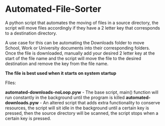 # Automated-File-Sorter

A python script that automates the moving of files in a source directory, the script will move files accordingly if they have a 2 letter key that corresponds to a destination directory.

A use case for this can be automating the Downloads folder to move School, Work or University documents into their corresponding folders. Once the file is downloaded, manually add your desired 2 letter key at the start of the file name and the script will move the file to the desired destination and remove the key from the file name.

**The file is best used when it starts on system startup**

FIles:

**automated-downloads-noLoop.pyw** - The base script, main() function will run constantly in the background until the program is killed 
**automated-downloads.pyw** - An altered script that adds extra functionality to conserve resources, the script will sit idle in the background until a certain key is pressed, then the source directory will be scanned, the script stops when a certain key is pressed.
